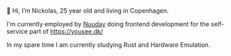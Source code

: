 👋 Hi, I’m Nickolas, 25 year old and living in Copenhagen.

I'm currently employed by [Nuuday](https://nuuday.dk/) doing frontend development for the self-service part of https://yousee.dk/

In my spare time I am currently studying Rust and Hardware Emulation.
